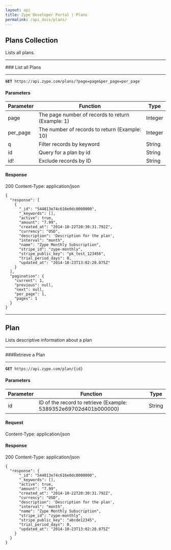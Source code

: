 ```yaml
---
layout: api
title: Zype Developer Portal | Plans
permalink: /api_docs/plans/
---
```


## Plans Collection
Lists all plans.
<hr>
### List all Plans
<hr>
<pre><code><b>GET</b> https://api.zype.com/plans/?page=page&per_page=per_page
</code></pre>

#### Parameters

Parameter | Function | Type
--------- | -------- | ----
page      | The page number of records to return (Example: 1) | Integer
per_page  | The number of records to return (Example: 10) | Integer
q         | Filter records by keyword | String
id        | Query for a plan by id | String
id!       | Exclude records by ID | String


#### Response
200
Content-Type: application/json


<pre><code>{
  "response": [
    {
      "_id": "544813e74c616e0dc0000000",
      "_keywords": [],
      "active": true,
      "amount": "7.99",
      "created_at": "2014-10-22T20:30:31.792Z",
      "currency": "USD",
      "description": 'Description for the plan',
      "interval": "month",
      "name": "Zype Monthly Subscription",
      "stripe_id": "zype-monthly",
      "stripe_public_key": "pk_test_123456",
      "trial_period_days": 0,
      "updated_at": "2014-10-23T13:02:20.075Z"
    }
  ],
  "pagination": {
    "current": 1,
    "previous": null,
    "next": null,
    "per_page": 1,
    "pages": 1
  }
}
</code></pre>

<hr>

## Plan
Lists descriptive information about a plan
<hr>
###Retrieve a Plan
<hr>
<pre><code><b>GET</b> https://api.zype.com/plan/{id}
</code></pre>

#### Parameters

Parameter | Function | Type
--------- | -------- | ----
id        | ID of the record to retrieve (Example: 5389352e69702d401b000000) | String

#### Request
Content-Type: application/json

#### Response
200
Content-Type: application/json

<pre><code>{
  "response": {
      "_id": "544813e74c616e0dc0000000",
      "_keywords": [],
      "active": true,
      "amount": "7.99",
      "created_at": "2014-10-22T20:30:31.792Z",
      "currency": "USD",
      "description": 'Description for the plan',
      "interval": "month",
      "name": "Zype Monthly Subscription",
      "stripe_id": "zype-monthly",
      "stripe_public_key": "abcde12345",
      "trial_period_days": 0,
      "updated_at": "2014-10-23T13:02:20.075Z"
    }
  }
}
</code></pre>
